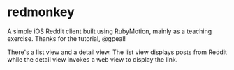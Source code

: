 # redmonkey #

A simple iOS Reddit client built using RubyMotion, mainly as a
teaching exercise. Thanks for the tutorial, @gpeal!

There's a list view and a detail view. The list view displays posts
from Reddit while the detail view invokes a web view to display the
link.

